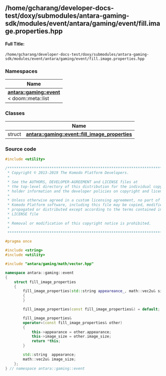

## /home/gcharang/developer-docs-test/doxy/submodules/antara-gaming-sdk/modules/event/antara/gaming/event/fill.image.properties.hpp

#### Full Title:
```
/home/gcharang/developer-docs-test/doxy/submodules/antara-gaming-sdk/modules/event/antara/gaming/event/fill.image.properties.hpp
```







### Namespaces

| Name           |
| -------------- |
| **[antara::gaming::event](Namespaces/namespaceantara_1_1gaming_1_1event.md)** <br>< doom::meta::list  |

### Classes

|                | Name           |
| -------------- | -------------- |
| struct | **[antara::gaming::event::fill_image_properties](Classes/structantara_1_1gaming_1_1event_1_1fill__image__properties.md)**  |















### Source code

```cpp
#include <utility>

/******************************************************************************
 * Copyright © 2013-2019 The Komodo Platform Developers.                      *
 *                                                                            *
 * See the AUTHORS, DEVELOPER-AGREEMENT and LICENSE files at                  *
 * the top-level directory of this distribution for the individual copyright  *
 * holder information and the developer policies on copyright and licensing.  *
 *                                                                            *
 * Unless otherwise agreed in a custom licensing agreement, no part of the    *
 * Komodo Platform software, including this file may be copied, modified,     *
 * propagated or distributed except according to the terms contained in the   *
 * LICENSE file                                                               *
 *                                                                            *
 * Removal or modification of this copyright notice is prohibited.            *
 *                                                                            *
 ******************************************************************************/

#pragma once

#include <string>  
#include <utility> 

#include "antara/gaming/math/vector.hpp" 

namespace antara::gaming::event
{
    struct fill_image_properties
    {
        fill_image_properties(std::string appeareance_, math::vec2u& size) noexcept : appearance(std::move(appeareance_)), image_size(size)
        {
        }

        fill_image_properties(const fill_image_properties&) = default;

        fill_image_properties&
        operator=(const fill_image_properties& other)
        {
            this->appearance = other.appearance;
            this->image_size = other.image_size;
            return *this;
        }

        std::string  appearance; 
        math::vec2u& image_size; 
    };
} // namespace antara::gaming::event
```




